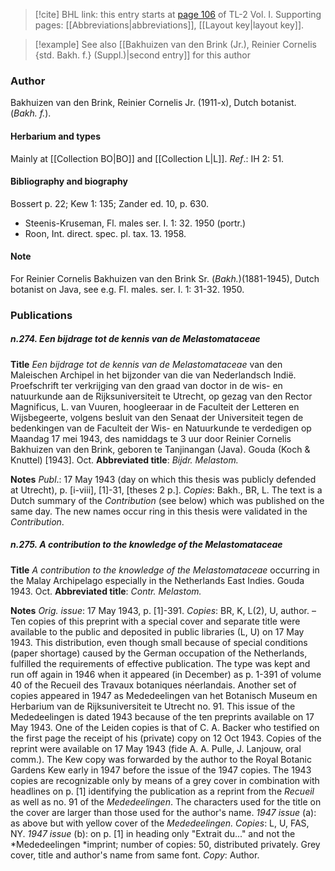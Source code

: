 > [!cite] BHL link: this entry starts at [page 106](https://www.biodiversitylibrary.org/item/103414#page/154/mode/1up) of TL-2 Vol. I.
> Supporting pages: [[Abbreviations|abbreviations]], [[Layout key|layout key]].

> [!example] See also [[Bakhuizen van den Brink (Jr.), Reinier Cornelis {std. Bakh. f.} (Suppl.)|second entry]] for this author

### Author

Bakhuizen van den Brink, Reinier Cornelis Jr. (1911-x), Dutch botanist. (*Bakh. f.*).

#### Herbarium and types

Mainly at [[Collection BO|BO]] and [[Collection L|L]].
*Ref*.: IH 2: 51.

#### Bibliography and biography

Bossert p. 22; Kew 1: 135; Zander ed. 10, p. 630.
- Steenis-Kruseman, Fl. males ser. I. 1: 32. 1950 (portr.)
- Roon, Int. direct. spec. pl. tax. 13. 1958.

#### Note

For Reinier Cornelis Bakhuizen van den Brink Sr. (*Bakh.*)(1881-1945), Dutch botanist on Java, see e.g. Fl. males. ser. I. 1: 31-32. 1950.

### Publications

##### n.274. Een bijdrage tot de kennis van de Melastomataceae

**Title**
*Een bijdrage tot de kennis van de Melastomataceae* van den Maleischen Archipel in het bijzonder van die van Nederlandsch Indië. Proefschrift ter verkrijging van den graad van doctor in de wis- en natuurkunde aan de Rijksuniversiteit te Utrecht, op gezag van den Rector Magnificus, L. van Vuuren, hoogleeraar in de Faculteit der Letteren en Wijsbegeerte, volgens besluit van den Senaat der Universiteit tegen de bedenkingen van de Faculteit der Wis- en Natuurkunde te verdedigen op Maandag 17 mei 1943, des namiddags te 3 uur door Reinier Cornelis Bakhuizen van den Brink, geboren te Tanjinangan (Java). Gouda (Koch & Knuttel) \[1943\]. Oct.
**Abbreviated title**: *Bijdr. Melastom.*

**Notes**
*Publ*.: 17 May 1943 (day on which this thesis was publicly defended at Utrecht), p. \[i-viii\], \[1\]-31, \[theses 2 p.\]. *Copies*: Bakh., BR, L. The text is a Dutch summary of the *Contribution* (see below) which was published on the same day. The new names occur ring in this thesis were validated in the *Contribution*.

##### n.275. A contribution to the knowledge of the Melastomataceae

**Title**
*A contribution to the knowledge of the Melastomataceae* occurring in the Malay Archipelago especially in the Netherlands East Indies. Gouda 1943. Oct.
**Abbreviated title**: *Contr. Melastom.*

**Notes**
*Orig. issue*: 17 May 1943, p. \[1\]-391. *Copies*: BR, K, L(2), U, author. – Ten copies of this preprint with a special cover and separate title were available to the public and deposited in public libraries (L, U) on 17 May 1943. This distribution, even though small because of special conditions (paper shortage) caused by the German occupation of the Netherlands, fulfilled the requirements of effective publication. The type was kept and run off again in 1946 when it appeared (in December) as p. 1-391 of volume 40 of the Recueil des Travaux botaniques néerlandais. Another set of copies appeared in 1947 as Mededeelingen van het Botanisch Museum en Herbarium van de Rijksuniversiteit te Utrecht no. 91. This issue of the Mededeelingen is dated 1943 because of the ten preprints available on 17 May 1943. One of the Leiden copies is that of C. A. Backer who testified on the first page the receipt of his (private) copy on 12 Oct 1943. Copies of the reprint were available on 17 May 1943 (fide A. A. Pulle, J. Lanjouw, oral comm.). The Kew copy was forwarded by the author to the Royal Botanic Gardens Kew early in 1947 before the issue of the 1947 copies.
The 1943 copies are recognizable only by means of a grey cover in combination with headlines on p. \[1\] identifying the publication as a reprint from the *Recueil* as well as no. 91 of the *Mededeelingen*. The characters used for the title on the cover are larger than those used for the author's name.
*1947 issue* (a): as above but with yellow cover of the *Mededeelingen. Copies*: L, U, FAS, NY.
*1947 issue* (b): on p. \[1\] in heading only "Extrait du..." and not the *Mededeelingen *imprint; number of copies: 50, distributed privately. Grey cover, title and author's name from same font. *Copy*: Author.

